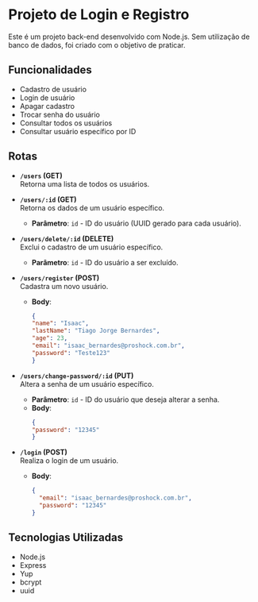 # Projeto de Login e Registro

Este é um projeto back-end desenvolvido com Node.js. Sem utilização de banco de dados, foi criado com o objetivo de praticar.

## Funcionalidades

- Cadastro de usuário
- Login de usuário
- Apagar cadastro
- Trocar senha do usuário
- Consultar todos os usuários
- Consultar usuário específico por ID

## Rotas

- **`/users` (GET)**  
  Retorna uma lista de todos os usuários.

- **`/users/:id` (GET)**  
  Retorna os dados de um usuário específico.
  - **Parâmetro**: `id` - ID do usuário (UUID gerado para cada usuário).

- **`/users/delete/:id` (DELETE)**  
  Exclui o cadastro de um usuário específico.
  - **Parâmetro**: `id` - ID do usuário a ser excluído.

- **`/users/register` (POST)**  
  Cadastra um novo usuário.
  - **Body**:
    ```json
    {
    "name": "Isaac",
    "lastName": "Tiago Jorge Bernardes",
    "age": 23,
    "email": "isaac_bernardes@proshock.com.br",
    "password": "Teste123"
    }
    ```

- **`/users/change-password/:id` (PUT)**  
  Altera a senha de um usuário específico.
  - **Parâmetro**: `id` - ID do usuário que deseja alterar a senha.
  - **Body**:
    ```json
    {
    "password": "12345"
    }
    ```

- **`/login` (POST)**  
  Realiza o login de um usuário.
  - **Body**:
    ```json
    {
      "email": "isaac_bernardes@proshock.com.br",
      "password": "12345"
    }
    ```

## Tecnologias Utilizadas

- Node.js
- Express
- Yup
- bcrypt
- uuid
